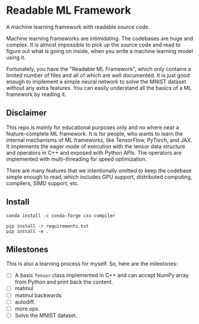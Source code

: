 # Readable ML Framework

A machine learning framework with readable source code.

Machine learning frameworks are intimidating. The codebases are huge and
complex. It is almost impossible to pick up the source code and read to figure
out what is going on inside, when you write a machine learning model using it.

Fortunately, you have the "Readable ML Framework", which only contains a
limited number of files and all of which are well documented. It is just good
enough to implement a simple neural network to solve the MNIST dataset without
any extra features. You can easily understand all the basics of a ML framework
by reading it.

## Disclaimer

This repo is mainly for educational purposes only and no where near a
feature-complete ML framework. It is for people, who wants to learn the
internal mechanisms of ML frameworks, like TensorFlow, PyTorch, and JAX. It
implements the eager mode of execution with the tensor data structure and
operators in C++ and exposed with Python APIs. The operators are implemented
with multi-threading for speed optimization.

There are many features that we intentionally omitted to keep the codebase
simple enough to read, which includes GPU support, distributed computing,
compilers, SIMD support, etc.

## Install

```
conda install -c conda-forge cxx-compiler
```

```
pip install -r requirements.txt
pip install -e .
```
## Milestones

This is also a learning process for myself. So, here are the milestones:

- [ ] A basic `Tensor` class implemented in C++ and can accept NumPy array from
  Python and print back the content.
- [ ] matmul
- [ ] matmul backwards
- [ ] autodiff.
- [ ] more ops.
- [ ] Solve the MNIST dataset.
